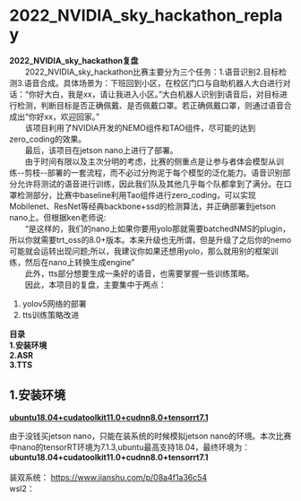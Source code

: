# 2022_NVIDIA_sky_hackathon_replay
**2022_NVIDIA_sky_hackathon复盘**\
&emsp;&emsp;2022_NVIDIA_sky_hackathon比赛主要分为三个任务：1.语音识别2.目标检测3.语音合成。具体场景为：下班回到小区，在校区门口与自助机器人大白进行对话：“你好大白，我是xx，请让我进入小区。”大白机器人识别到语音后，对目标进行检测，判断目标是否正确佩戴、是否佩戴口罩。若正确佩戴口罩，则通过语音合成出“你好xx，欢迎回家。”\
&emsp;&emsp;该项目利用了NVIDIA开发的NEMO组件和TAO组件，尽可能的达到zero_coding的效果。\
&emsp;&emsp;最后，该项目在jetson nano上进行了部署。\
&emsp;&emsp;由于时间有限以及主次分明的考虑，比赛的侧重点是让参与者体会模型从训练--剪枝--部署的一套流程，而不必过分拘泥于每个模型的泛化能力。语音识别部分允许将测试的语音进行训练，因此我们队及其他几乎每个队都拿到了满分。在口罩检测部分，比赛中baseline利用Tao组件进行zero_coding，可以实现Mobilenet、ResNet等经典backbone+ssd的检测算法，并正确部署到jetson nano上。但根据ken老师说:\
&emsp;&emsp;“是这样的，我们的nano上如果你要用yolo那就需要batchedNMS的plugin， 所以你就需要trt_oss的8.0+版本。本来升级也无所谓，但是升级了之后你的nemo可能就会运转出现问题;所以，我建议你如果还想用yolo，那么就用别的框架训练，然后在nano上转换生成engine”\
&emsp;&emsp;此外，tts部分想要生成一条好的语音，也需要掌握一些训练策略。\
&emsp;&emsp;因此，本项目的复盘，主要集中于两点：
1. yolov5网络的部署
2. tts训练策略改进

**目录**\
**1.安装环境**\
**2.ASR**\
**3.TTS**

## 1.安装环境
[**ubuntu18.04+cudatoolkit11.0+cudnn8.0+tensorrt7.1**](https://github.com/gotonvidiahackathon/2022_summer_sky_hackathon_replay/blob/main/config_environment/config_environment.md)

由于没钱买jetson nano，只能在装系统的时候模拟jetson nano的环境。本次比赛中nano的tensorRT环境为7.1.3,ubuntu最高支持18.04，最终环境为：\
**ubuntu18.04+cudatoolkit11.0+cudnn8.0+tensorrt7.1**\
\
装双系统：
https://www.jianshu.com/p/08a4f1a36c54 \
wsl2：
###